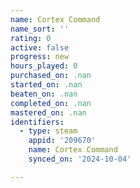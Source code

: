 ```yaml
---
name: Cortex Command
name_sort: ''
rating: 0
active: false
progress: new
hours_played: 0
purchased_on: .nan
started_on: .nan
beaten_on: .nan
completed_on: .nan
mastered_on: .nan
identifiers:
  - type: steam
    appid: '209670'
    name: Cortex Command
    synced_on: '2024-10-04'

---
```

